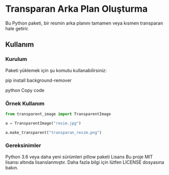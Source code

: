 # Transparan Arka Plan Oluşturma

Bu Python paketi, bir resmin arka planını tamamen veya kısmen transparan hale getirir.

## Kullanım

### Kurulum

Paketi yüklemek için şu komutu kullanabilirsiniz:

pip install background-remover

python
Copy code

### Örnek Kullanım

```python
from transparent_image import TransparentImage

a = TransparentImage("resim.jpg")

a.make_transparent("transparan_resim.png")
```
### Gereksinimler
Python 3.6 veya daha yeni sürümleri
pillow paketi
Lisans
Bu proje MIT lisansı altında lisanslanmıştır. Daha fazla bilgi için lütfen LICENSE dosyasına bakın.

